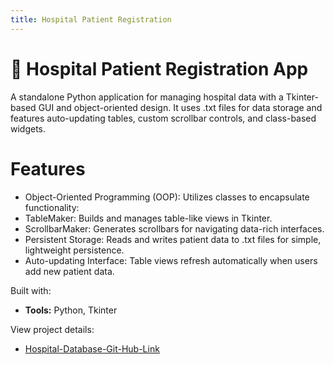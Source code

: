 ```yaml
---
title: Hospital Patient Registration
---
```


# 🏥 Hospital Patient Registration App

A standalone Python application for managing hospital data with a Tkinter-based GUI and object-oriented design. It uses .txt files for data storage and features auto-updating tables, custom scrollbar controls, and class-based widgets.

# Features

- Object-Oriented Programming (OOP): Utilizes classes to encapsulate functionality:
- TableMaker: Builds and manages table-like views in Tkinter.
- ScrollbarMaker: Generates scrollbars for navigating data-rich interfaces.
- Persistent Storage: Reads and writes patient data to .txt files for simple, lightweight persistence.
- Auto-updating Interface: Table views refresh automatically when users add new patient data.


Built with:
- **Tools:** Python, Tkinter

View project details:
- [Hospital-Database-Git-Hub-Link](https://github.com/zahrashefa318/Hospital-Database)




